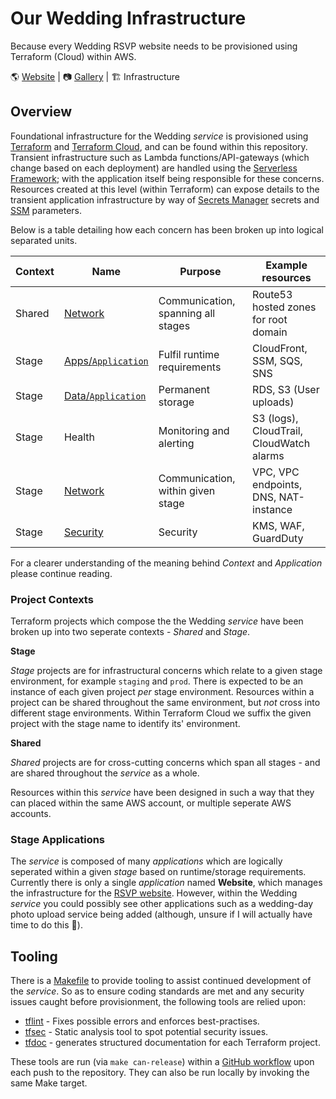 # Our Wedding Infrastructure

Because every Wedding RSVP website needs to be provisioned using Terraform (Cloud) within AWS.

🌎 [Website](https://github.com/eddmann/our-wedding-website) | 📷 [Gallery](https://github.com/eddmann/our-wedding-gallery) | 🏗️ Infrastructure

## Overview

Foundational infrastructure for the Wedding _service_ is provisioned using [Terraform](https://www.terraform.io/) and [Terraform Cloud](https://www.terraform.io/cloud), and can be found within this repository.
Transient infrastructure such as Lambda functions/API-gateways (which change based on each deployment) are handled using the [Serverless Framework](https://www.serverless.com/); with the application itself being responsible for these concerns.
Resources created at this level (within Terraform) can expose details to the transient application infrastructure by way of [Secrets Manager](https://aws.amazon.com/secrets-manager/) secrets and [SSM](https://docs.aws.amazon.com/systems-manager/latest/userguide/systems-manager-parameter-store.html) parameters.

Below is a table detailing how each concern has been broken up into logical separated units.

| Context | Name                                       | Purpose                            | Example resources                        |
| ------- | ------------------------------------------ | ---------------------------------- | ---------------------------------------- |
| Shared  | [Network](./shared/network)                | Communication, spanning all stages | Route53 hosted zones for root domain     |
| Stage   | [Apps/`Application`](./stage/apps/website) | Fulfil runtime requirements        | CloudFront, SSM, SQS, SNS                |
| Stage   | [Data/`Application`](./stage/data/website) | Permanent storage                  | RDS, S3 (User uploads)                   |
| Stage   | Health                                     | Monitoring and alerting            | S3 (logs), CloudTrail, CloudWatch alarms |
| Stage   | [Network](./stage/network)                 | Communication, within given stage  | VPC, VPC endpoints, DNS, NAT-instance    |
| Stage   | [Security](./stage/security)               | Security                           | KMS, WAF, GuardDuty                      |

For a clearer understanding of the meaning behind _Context_ and _Application_ please continue reading.

### Project Contexts

Terraform projects which compose the the Wedding _service_ have been broken up into two seperate contexts - _Shared_ and _Stage_.

**Stage**

_Stage_ projects are for infrastructural concerns which relate to a given stage environment, for example `staging` and `prod`.
There is expected to be an instance of each given project _per_ stage environment.
Resources within a project can be shared throughout the same environment, but _not_ cross into different stage environments.
Within Terraform Cloud we suffix the given project with the stage name to identify its' environment.

**Shared**

_Shared_ projects are for cross-cutting concerns which span all stages - and are shared throughout the _service_ as a whole.

Resources within this _service_ have been designed in such a way that they can placed within the same AWS account, or multiple seperate AWS accounts.

### Stage Applications

The _service_ is composed of many _applications_ which are logically seperated within a given _stage_ based on runtime/storage requirements.
Currently there is only a single _application_ named **Website**, which manages the infrastructure for the [RSVP website](https://github.com/eddmann/our-wedding-website).
However, within the Wedding _service_ you could possibly see other applications such as a wedding-day photo upload service being added (although, unsure if I will actually have time to do this 😬).

## Tooling

There is a [Makefile](./Makefile) to provide tooling to assist continued development of the _service_.
So as to ensure coding standards are met and any security issues caught before provisionment, the following tools are relied upon:

- [tflint](https://github.com/terraform-linters/tflint) - Fixes possible errors and enforces best-practises.
- [tfsec](https://github.com/aquasecurity/tfsec) - Static analysis tool to spot potential security issues.
- [tfdoc](https://github.com/terraform-docs/terraform-docs) - generates structured documentation for each Terraform project.

These tools are run (via `make can-release`) within a [GitHub workflow](./.github/workflows/test.yml) upon each push to the repository.
They can also be run locally by invoking the same Make target.
